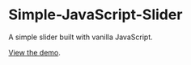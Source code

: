 # Simple-JavaScript-Slider
A simple slider built with vanilla JavaScript.

[View the demo](https://michaelck.github.io/Simple-JavaScript-Slider/).

